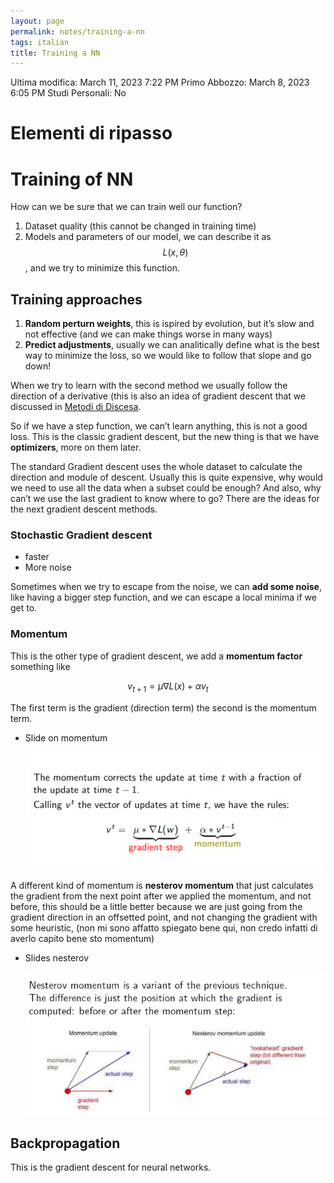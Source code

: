 ```yaml
---
layout: page
permalink: notes/training-a-nn
tags: italian
title: Training a NN
---
```


Ultima modifica: March 11, 2023 7:22 PM
Primo Abbozzo: March 8, 2023 6:05 PM
Studi Personali: No

# Elementi di ripasso

# Training of NN

How can we be sure that we can train well our function?

1. Dataset quality (this cannot be changed in training time)
2. Models and parameters of our model, we can describe it as $$L(x, \theta)$$, and we try to minimize this function.

## Training approaches

1. **Random perturn weights**, this is ispired by evolution, but it’s slow and not effective (and we can make things worse in many ways)
2. **Predict adjustments**, usually we can analitically define what is the best way to minimize the loss, so we would like to follow that slope and go down!

When we try to learn with the second method we usually follow the direction of a derivative (this is also an idea of gradient descent that we discussed in [Metodi di Discesa](/notes/metodi-di-discesa).

So if we have a step function, we can’t learn anything, this is not a good loss. This is the classic gradient descent, but the new thing is that we have **optimizers**, more on them later.

The standard Gradient descent uses the whole dataset to calculate the direction and module of descent. Usually this is quite expensive, why would we need to use all the data when a subset could be enough? And also, why can’t we use the last gradient to know where to go? There are the ideas for the next gradient descent methods.

### Stochastic Gradient descent

- faster
- More noise

Sometimes when we try to escape from the noise, we can **add some noise**, like having a bigger step function, and we can escape a local minima if we get to.

### Momentum

This is the other type of gradient descent, we add a **momentum factor** something like


$$
v_{t + 1} = \mu\nabla L(x) + \alpha v_t
$$


The first term is the gradient (direction term) the second is the momentum term.

- Slide on momentum

    <img src="/images/notes/image/universita/ex-notion/Training a NN/Untitled.png" alt="image/universita/ex-notion/Training a NN/Untitled">


A different kind of momentum is **nesterov momentum** that just calculates the gradient from the next point after we applied the momentum, and not before, this should be a little better because we are just going from the gradient direction in an offsetted point, and not changing the gradient with some heuristic, (non mi sono affatto spiegato bene qui, non credo infatti di averlo capito bene sto momentum)

- Slides nesterov

    <img src="/images/notes/image/universita/ex-notion/Training a NN/Untitled 1.png" alt="image/universita/ex-notion/Training a NN/Untitled 1">


## Backpropagation

This is the gradient descent for neural networks.